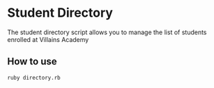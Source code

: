 # Student Directory #

The student directory script allows you to manage the list of students enrolled at Villains Academy

## How to use ##

    ruby directory.rb
